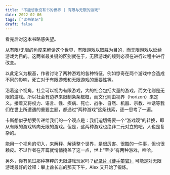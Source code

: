 ```yaml
---
title: "不能想象没有书的世界 | 有限与无限的游戏"
date: 2022-02-06
tags: ["读书笔记"]
draft: false
---
```


看完后对这本书略感失望。

从有限/无限的角度来解读这个世界，有限游戏以取胜为目的，而无限游戏以延续游戏为目的。这两者最关键的区别就在于，无限游戏的规则必须在进行过程中进行改变。

以此定义为根基，作者讨论了两种游戏的各种特征，例如惊奇在两个游戏中会造成不同的影响，死亡对于有限游戏和无限游戏的重要性等。

沿着这个视角，社会可以视为有限游戏，大的社会包括大量的游戏，而文化则是无限的游戏。所以社会有边界来限制条条框框，而文化则由视界（horizon）来定义。接着又将权力、语言、性、疾病、死亡、战争、自然、机器、宗教、神话等我们在世上所遭遇的重要主题，都通过“两种游戏”这条线索，逐一思考了一遍。

卡斯想似乎想要传递给我们的一个观点是：我们迫切需要一个“游戏观”的转换，即从有限的游戏转向无限的游戏。但是，这两种游戏也绝非二元对立的吧，人也是复杂的。

能用一个视角的切入，来解释、解读整个世界，是很厉害、很酷的一件事，但也很赖皮。不过作者在开篇就悄悄掩盖了这一点，世上“至少”有两种游戏，哈哈。

另外，你有见过那种存粹的无限游戏玩家吗？[纪录片《徒手攀岩》](https://movie.douban.com/subject/30167509/) 可能是对无限游戏最好的诠释：攀上酋长岩的那天下午，Alex 又开始了锻炼。

